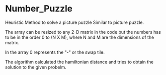 # Number_Puzzle
Heuristic Method to solve a picture puzzle
Similar to picture puzzle.

The array can be resized to any 2-D matrix in the code but the numbers has to be in the order 0 to (N X M), where N and M are the dimensions of the matrix.

In the array 0 represents the "-" or the swap tile.

The algorithm calculated the hamiltonian distance and tries to obtain the solution to the given probelm.
